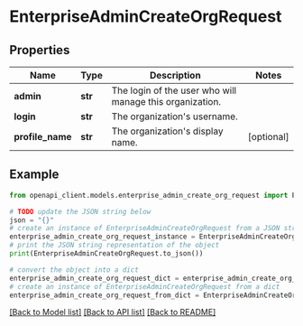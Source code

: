 # EnterpriseAdminCreateOrgRequest


## Properties

Name | Type | Description | Notes
------------ | ------------- | ------------- | -------------
**admin** | **str** | The login of the user who will manage this organization. | 
**login** | **str** | The organization&#39;s username. | 
**profile_name** | **str** | The organization&#39;s display name. | [optional] 

## Example

```python
from openapi_client.models.enterprise_admin_create_org_request import EnterpriseAdminCreateOrgRequest

# TODO update the JSON string below
json = "{}"
# create an instance of EnterpriseAdminCreateOrgRequest from a JSON string
enterprise_admin_create_org_request_instance = EnterpriseAdminCreateOrgRequest.from_json(json)
# print the JSON string representation of the object
print(EnterpriseAdminCreateOrgRequest.to_json())

# convert the object into a dict
enterprise_admin_create_org_request_dict = enterprise_admin_create_org_request_instance.to_dict()
# create an instance of EnterpriseAdminCreateOrgRequest from a dict
enterprise_admin_create_org_request_from_dict = EnterpriseAdminCreateOrgRequest.from_dict(enterprise_admin_create_org_request_dict)
```
[[Back to Model list]](../README.md#documentation-for-models) [[Back to API list]](../README.md#documentation-for-api-endpoints) [[Back to README]](../README.md)


